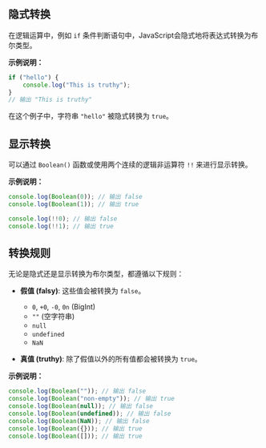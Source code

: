 ## 隐式转换

在逻辑运算中，例如 `if` 条件判断语句中，JavaScript会隐式地将表达式转换为布尔类型。

**示例说明：**

```javascript
if ("hello") {
    console.log("This is truthy");
}
// 输出 "This is truthy"
```

在这个例子中，字符串 `"hello"` 被隐式转换为 `true`。



## 显示转换

可以通过 `Boolean()` 函数或使用两个连续的逻辑非运算符 `!!` 来进行显示转换。

**示例说明：**

```javascript
console.log(Boolean(0)); // 输出 false
console.log(Boolean(1)); // 输出 true

console.log(!!0); // 输出 false
console.log(!!1); // 输出 true
```



## 转换规则

无论是隐式还是显示转换为布尔类型，都遵循以下规则：

- **假值 (falsy)**: 这些值会被转换为 `false`。
  - `0`, `+0`, `-0`, `0n` (BigInt)
  - `""` (空字符串)
  - `null`
  - `undefined`
  - `NaN`

- **真值 (truthy)**: 除了假值以外的所有值都会被转换为 `true`。

**示例说明：**

```javascript
console.log(Boolean("")); // 输出 false
console.log(Boolean("non-empty")); // 输出 true
console.log(Boolean(null)); // 输出 false
console.log(Boolean(undefined)); // 输出 false
console.log(Boolean(NaN)); // 输出 false
console.log(Boolean({})); // 输出 true
console.log(Boolean([])); // 输出 true
```

